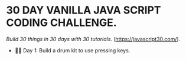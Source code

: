 # 30 DAY VANILLA JAVA SCRIPT CODING CHALLENGE.
_Build 30 things in 30 days with 30 tutorials_.
(https://javascript30.com/).

- :woman_singer: Day 1: Build a drum kit to use pressing keys.
